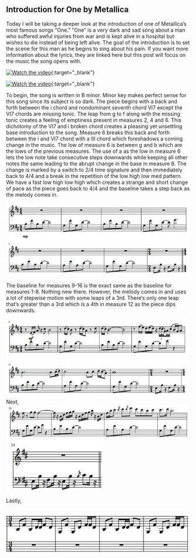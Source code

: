 ## Introduction for One by Metallica

Today I will be taking a deeper look at the introduction of one of Metallica’s most famous songs “One.” “One” is a very dark and sad song about a man who suffered awful injuries from war and is kept alive in a hospital but wishes to die instead of being left alive. The goal of the introduction is to set the scene for this man as he begins to sing about his pain. If you want more information about the lyrics, they are linked here but this post will focus on the music the song opens with. 

 
[![Watch the video](http://img.youtube.com/vi/WM8bTdBs-cw/0.jpg)](http://www.youtube.com/watch?v=WM8bTdBs-cw "One by Metallica"){:target="_blank"} 

<p class="has-line-data" data-line-start="4" data-line-end="5"><a href="http://www.youtube.com/watch?v=WM8bTdBs-cw" title="One by Metallica"><img src="http://img.youtube.com/vi/WM8bTdBs-cw/0.jpg" alt="Watch the video"></a>{:target=&quot;_blank&quot;}</p>

To begin, the song is written in B minor. Minor key makes perfect sense for this song since its subject is so dark. The piece begins with a back and forth between the i chord and nondominant seventh chord VI7 except the VI7 chords are missing tonic. The leap from g to f along with the missing tonic creates a feeling of emptiness present in measures 2, 4 and 6. This dichotomy of the VI7 and i broken chord creates a pleasing yet unsettling base introduction to the song. Measure 6 breaks this back and forth between the i and VI7 chord with a III chord which foreshadows a coming change in the music. The low of measure 6 is between g and b which are the lows of the previous measures. The use of a as the low in measure 6 lets the low note take consecutive steps downwards while keeping all other notes the same leading to the abrupt change in the base in measure 8. The change is marked by a switch to 2/4 time signature and then immediately back to 4/4 and a break in the repetition of the low high low med pattern. We have a fast low high low high which creates a strange and short change of pace as the piece goes back to 4/4 and the baseline takes a step back as the melody comes in.
 
<img src="images/music_one.png"/> 

The baseline for measures 9-16 is the exact same as the baseline for measures 1-8. Nothing new there. However, the melody comes in and uses a lot of stepwise motion with some leaps of a 3rd. There’s only one leap that’s greater than a 3rd which is a 4th in measure 12 as the piece dips downwards. 

<img src="images/music_two.png"/>
Next,

<img src="images/music_three.png"/>

<img src="images/music_four.png"/>

Lastly, 

&nbsp;&nbsp;&nbsp; <img src="images/music_five.png"/>


